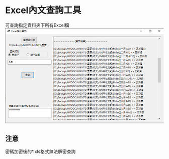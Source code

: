 Excel內文查詢工具
===
可查詢指定資料夾下所有Excel檔 
![image](https://github.com/b8931025/ExcelQuery/blob/master/image/note01.png)

## 注意
密碼加密後的*.xls格式無法解密查詢

